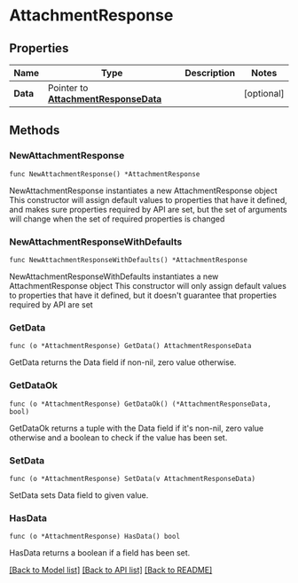 # AttachmentResponse

## Properties

Name | Type | Description | Notes
------------ | ------------- | ------------- | -------------
**Data** | Pointer to [**AttachmentResponseData**](AttachmentResponseData.md) |  | [optional] 

## Methods

### NewAttachmentResponse

`func NewAttachmentResponse() *AttachmentResponse`

NewAttachmentResponse instantiates a new AttachmentResponse object
This constructor will assign default values to properties that have it defined,
and makes sure properties required by API are set, but the set of arguments
will change when the set of required properties is changed

### NewAttachmentResponseWithDefaults

`func NewAttachmentResponseWithDefaults() *AttachmentResponse`

NewAttachmentResponseWithDefaults instantiates a new AttachmentResponse object
This constructor will only assign default values to properties that have it defined,
but it doesn't guarantee that properties required by API are set

### GetData

`func (o *AttachmentResponse) GetData() AttachmentResponseData`

GetData returns the Data field if non-nil, zero value otherwise.

### GetDataOk

`func (o *AttachmentResponse) GetDataOk() (*AttachmentResponseData, bool)`

GetDataOk returns a tuple with the Data field if it's non-nil, zero value otherwise
and a boolean to check if the value has been set.

### SetData

`func (o *AttachmentResponse) SetData(v AttachmentResponseData)`

SetData sets Data field to given value.

### HasData

`func (o *AttachmentResponse) HasData() bool`

HasData returns a boolean if a field has been set.


[[Back to Model list]](../README.md#documentation-for-models) [[Back to API list]](../README.md#documentation-for-api-endpoints) [[Back to README]](../README.md)


